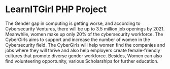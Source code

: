# LearnITGirl PHP Project
The Gender gap in computing is getting worse, and according to Cybersecurity Ventures, there will be up to 3.5 million job openings by 2021. Meanwhile, women make up only 20% of the cybersecurity workforce. The CyberGirls aims to support and increase the number of women in the Cybersecurity field. The CyberGirls will help women find the companies and jobs where they will thrive and also help employers create female-friendly cultures that promote diverse gender workforce. Besides, Women can also find volunteering opportunity, various Scholarships for further education.
